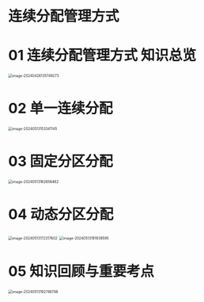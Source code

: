 # 连续分配管理方式



# 01 连续分配管理方式 知识总览

<img src="https://cvp.oss-cn-shanghai.aliyuncs.com/picgo/202404261357463.png" alt="image-20240426135749273" style="zoom:50%;" />



# 02 单一连续分配

<img src="https://cvp.oss-cn-shanghai.aliyuncs.com/picgo/202405131533282.png" alt="image-20240513153341145" style="zoom:50%;" />



# 03 固定分区分配

<img src="https://cvp.oss-cn-shanghai.aliyuncs.com/picgo/202405131626877.png" alt="image-20240513162656462" style="zoom:50%;" />



# 04 动态分区分配

<img src="https://cvp.oss-cn-shanghai.aliyuncs.com/picgo/202405131723188.png" alt="image-20240513172317602" style="zoom:50%;" />

<img src="https://cvp.oss-cn-shanghai.aliyuncs.com/picgo/202405131919926.png" alt="image-20240513191939595" style="zoom:50%;" />



# 05 知识回顾与重要考点

<img src="https://cvp.oss-cn-shanghai.aliyuncs.com/picgo/202405131927874.png" alt="image-20240513192746746" style="zoom:50%;" />
